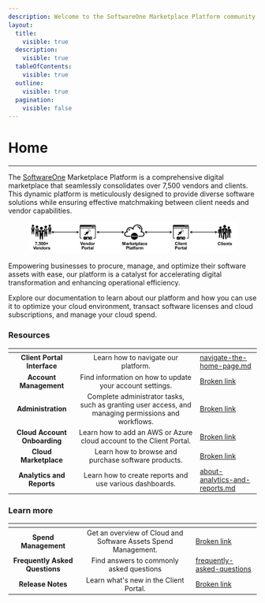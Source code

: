 ```yaml
---
description: Welcome to the SoftwareOne Marketplace Platform community!
layout:
  title:
    visible: true
  description:
    visible: true
  tableOfContents:
    visible: true
  outline:
    visible: true
  pagination:
    visible: false
---
```


# Home

***

The [SoftwareOne](https://softwareone.com) Marketplace Platform is a comprehensive digital marketplace that seamlessly consolidates over 7,500 vendors and clients. This dynamic platform is meticulously designed to provide diverse software solutions while ensuring effective matchmaking between client needs and vendor capabilities.

<div align="left">

<figure><img src=".gitbook/assets/image (235).png" alt=""><figcaption></figcaption></figure>

</div>

Empowering businesses to procure, manage, and optimize their software assets with ease, our platform is a catalyst for accelerating digital transformation and enhancing operational efficiency.

Explore our documentation to learn about our platform and how you can use it to optimize your cloud environment, transact software licenses and cloud subscriptions, and manage your cloud spend.

### Resources

<table data-view="cards"><thead><tr><th align="center"></th><th align="center"></th><th data-hidden data-card-target data-type="content-ref"></th></tr></thead><tbody><tr><td align="center"><strong>Client Portal Interface</strong></td><td align="center">Learn how to navigate our platform.</td><td><a href="using-the-client-portal/navigate-the-home-page.md">navigate-the-home-page.md</a></td></tr><tr><td align="center"><strong>Account Management</strong></td><td align="center">Find information on how to update your account settings.</td><td><a href="broken-reference">Broken link</a></td></tr><tr><td align="center"><strong>Administration</strong></td><td align="center">Complete administrator tasks, such as granting user access, and managing permissions and workflows.</td><td><a href="broken-reference">Broken link</a></td></tr><tr><td align="center"><strong>Cloud Account Onboarding</strong></td><td align="center">Learn how to add an AWS or Azure cloud account to the Client Portal.</td><td><a href="broken-reference">Broken link</a></td></tr><tr><td align="center"><strong>Cloud Marketplace</strong></td><td align="center">Learn how to browse and purchase software products.</td><td><a href="broken-reference">Broken link</a></td></tr><tr><td align="center"><strong>Analytics and Reports</strong></td><td align="center">Learn how to create reports and use various dashboards.</td><td><a href="analytics-and-reports/about-analytics-and-reports.md">about-analytics-and-reports.md</a></td></tr></tbody></table>

### Learn more

<table data-view="cards"><thead><tr><th align="center"></th><th align="center"></th><th data-hidden data-card-target data-type="content-ref"></th></tr></thead><tbody><tr><td align="center"><strong>Spend Management</strong></td><td align="center">Get an overview of Cloud and Software Assets Spend Management.</td><td><a href="broken-reference">Broken link</a></td></tr><tr><td align="center"><strong>Frequently Asked Questions</strong></td><td align="center">Find answers to commonly asked questions</td><td><a href="help-and-support/frequently-asked-questions/">frequently-asked-questions</a></td></tr><tr><td align="center"><strong>Release Notes</strong></td><td align="center">Learn what's new in the Client Portal.</td><td><a href="broken-reference">Broken link</a></td></tr></tbody></table>
